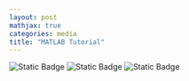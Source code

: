 ```yaml
---
layout: post
mathjax: true
categories: media
title: "MATLAB Tutorial"
---
```

![Static Badge](https://img.shields.io/badge/Category-Self_Study-blue) ![Static Badge](https://img.shields.io/badge/Subject-Physics-yellow) ![Static Badge](https://img.shields.io/badge/Updating-brown) 

 